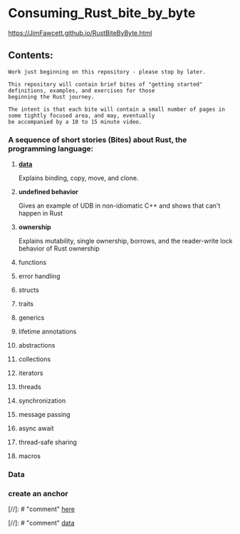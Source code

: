 
# Consuming_Rust_bite_by_byte<br />

https://JimFawcett.github.io/RustBiteByByte.html

## Contents:

    Work just beginning on this repository - please stop by later.

    This repository will contain brief bites of "getting started" definitions, examples, and exercises for those
    beginning the Rust journey.

    The intent is that each bite will contain a small number of pages in some tightly focused area, and may, eventually
    be accompanied by a 10 to 15 minute video.

 ### A sequence of short stories (Bites) about Rust, the programming language:
  
1. [**data**](#data-1)

    Explains binding, copy, move, and clone.

2. **undefined behavior**

    Gives an example of UDB in non-idiomatic C++ and shows that can't happen in Rust

3. **ownership**

    Explains mutability, single ownership, borrows, and the reader-write lock behavior of Rust ownership

4. functions
5. error handling
6. structs
7. traits
8. generics
9. lifetime annotations
10. abstractions
11. collections
12. iterators
13. threads
14. synchronization
15. message passing
16. async await
17. thread-safe sharing
18. macros


### Data <a id="data-1"></a>









### create an anchor <a id=bite-1.-data></a>
[//]: # "comment" [here](#place2)

[//]: # "comment" [data](#data-1)

